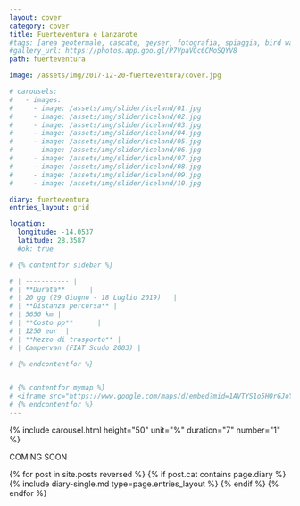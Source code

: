 ```yaml
---
layout: cover
category: cover
title: Fuerteventura e Lanzarote
#tags: [area geotermale, cascate, geyser, fotografia, spiaggia, bird watching, ghiacciaio, scogliere, fiordi]
#gallery_url: https://photos.app.goo.gl/P7VpaVGc6CMoSQYV8
path: fuerteventura

image: /assets/img/2017-12-20-fuerteventura/cover.jpg

# carousels:
#   - images: 
#     - image: /assets/img/slider/iceland/01.jpg
#     - image: /assets/img/slider/iceland/02.jpg
#     - image: /assets/img/slider/iceland/03.jpg
#     - image: /assets/img/slider/iceland/04.jpg
#     - image: /assets/img/slider/iceland/05.jpg
#     - image: /assets/img/slider/iceland/06.jpg
#     - image: /assets/img/slider/iceland/07.jpg
#     - image: /assets/img/slider/iceland/08.jpg
#     - image: /assets/img/slider/iceland/09.jpg
#     - image: /assets/img/slider/iceland/10.jpg

diary: fuerteventura
entries_layout: grid

location:
  longitude: -14.0537
  latitude: 28.3587
  #ok: true

# {% contentfor sidebar %}

# | ----------- |
# | **Durata**      |
# | 20 gg (29 Giugno - 18 Luglio 2019)   |
# | **Distanza percorsa** |
# | 5650 km |
# | **Costo pp**      |
# | 1250 eur  |
# | **Mezzo di trasporto** |
# | Campervan (FIAT Scudo 2003) |

# {% endcontentfor %}


# {% contentfor mymap %}
# <iframe src="https://www.google.com/maps/d/embed?mid=1AVTYS1o5HOrGJoYhK8TJbPP7c07xYo--&ehbc=2E312F" width="640" height="480"></iframe>
# {% endcontentfor %}
---
```


{% include carousel.html height="50" unit="%" duration="7" number="1" %}

COMING SOON

<div class="entries-{{ page.entries_layout }}">
  {% for post in site.posts reversed %}
    {% if post.cat contains page.diary %}
      {% include diary-single.md type=page.entries_layout %}
    {% endif %}
  {% endfor %}
</div>

